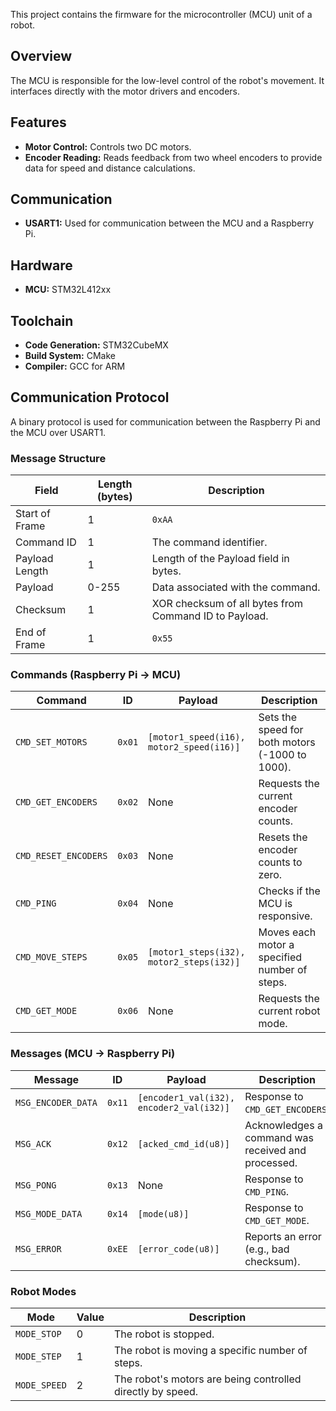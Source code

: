 This project contains the firmware for the microcontroller (MCU) unit of a robot.

## Overview

The MCU is responsible for the low-level control of the robot's movement. It interfaces directly with the motor drivers and encoders.

## Features

*   **Motor Control:** Controls two DC motors.
*   **Encoder Reading:** Reads feedback from two wheel encoders to provide data for speed and distance calculations.

## Communication

*   **USART1:** Used for communication between the MCU and a Raspberry Pi.

## Hardware

*   **MCU:** STM32L412xx

## Toolchain

*   **Code Generation:** STM32CubeMX
*   **Build System:** CMake
*   **Compiler:** GCC for ARM

## Communication Protocol

A binary protocol is used for communication between the Raspberry Pi and the MCU over USART1.

### Message Structure

| Field          | Length (bytes) | Description                                               |
|----------------|----------------|-----------------------------------------------------------|
| Start of Frame | 1              | `0xAA`                                                    |
| Command ID     | 1              | The command identifier.                                   |
| Payload Length | 1              | Length of the Payload field in bytes.                     |
| Payload        | 0-255          | Data associated with the command.                         |
| Checksum       | 1              | XOR checksum of all bytes from Command ID to Payload.     |
| End of Frame   | 1              | `0x55`                                                    |

### Commands (Raspberry Pi -> MCU)

| Command              | ID     | Payload                                     | Description                                       |
|----------------------|--------|---------------------------------------------|---------------------------------------------------|
| `CMD_SET_MOTORS`     | `0x01` | `[motor1_speed(i16), motor2_speed(i16)]`    | Sets the speed for both motors (-1000 to 1000).   |
| `CMD_GET_ENCODERS`   | `0x02` | None                                        | Requests the current encoder counts.              |
| `CMD_RESET_ENCODERS` | `0x03` | None                                        | Resets the encoder counts to zero.                |
| `CMD_PING`           | `0x04` | None                                        | Checks if the MCU is responsive.                  |
| `CMD_MOVE_STEPS`     | `0x05` | `[motor1_steps(i32), motor2_steps(i32)]`    | Moves each motor a specified number of steps.     |
| `CMD_GET_MODE`       | `0x06` | None                                        | Requests the current robot mode.                  |

### Messages (MCU -> Raspberry Pi)

| Message            | ID     | Payload                                       | Description                                       |
|--------------------|--------|-----------------------------------------------|---------------------------------------------------|
| `MSG_ENCODER_DATA` | `0x11` | `[encoder1_val(i32), encoder2_val(i32)]`      | Response to `CMD_GET_ENCODERS`.                   |
| `MSG_ACK`          | `0x12` | `[acked_cmd_id(u8)]`                          | Acknowledges a command was received and processed.|
| `MSG_PONG`         | `0x13` | None                                          | Response to `CMD_PING`.                           |
| `MSG_MODE_DATA`    | `0x14` | `[mode(u8)]`                                  | Response to `CMD_GET_MODE`.                       |
| `MSG_ERROR`        | `0xEE` | `[error_code(u8)]`                            | Reports an error (e.g., bad checksum).            |

### Robot Modes

| Mode         | Value | Description                                                                 |
|--------------|-------|-----------------------------------------------------------------------------|
| `MODE_STOP`  | 0     | The robot is stopped.                                                       |
| `MODE_STEP`  | 1     | The robot is moving a specific number of steps.                             |
| `MODE_SPEED` | 2     | The robot's motors are being controlled directly by speed.                  |